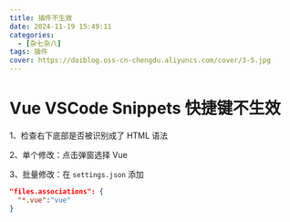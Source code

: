 ```yaml
---
title: 插件不生效
date: 2024-11-19 15:49:11
categories:
  - [杂七杂八]
tags: 插件
cover: https://daiblog.oss-cn-chengdu.aliyuncs.com/cover/3-5.jpg
---
```


# Vue VSCode Snippets 快捷键不生效

1、检查右下底部是否被识别成了 HTML 语法

2、单个修改：点击弹窗选择 Vue

3、批量修改：在 `settings.json` 添加

```json
"files.associations": {
  "*.vue":"vue"
}
```

